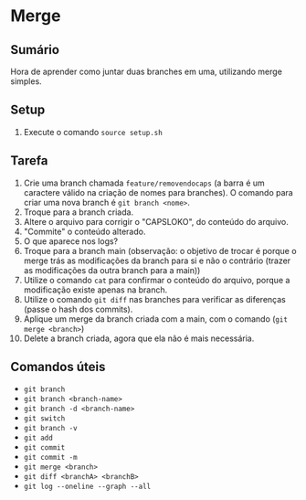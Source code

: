 # Merge

## Sumário

Hora de aprender como juntar duas branches em uma, utilizando merge simples.

## Setup

1. Execute o comando `source setup.sh`

## Tarefa

1. Crie uma branch chamada `feature/removendocaps` (a barra é um caractere
   válido na criação de nomes para branches). O comando para criar uma nova
   branch é `git branch <nome>`.
1. Troque para a branch criada. 
1. Altere o arquivo para corrigir o "CAPSLOKO", do conteúdo do arquivo.
1. "Commite" o conteúdo alterado.
1. O que aparece nos logs?
1. Troque para a branch main (observação: o objetivo de trocar é porque o merge
   trás as modificações da branch para si e não o contrário (trazer as
   modificações da outra branch para a main))
1. Utilize o comando `cat` para confirmar o conteúdo do arquivo, porque a
   modificação existe apenas na branch.
1. Utilize o comando `git diff` nas branches para verificar as diferenças (passe
   o hash dos commits).
1. Aplique um merge da branch criada com a main, com o comando (`git merge
   <branch>`)
1. Delete a branch criada, agora que ela não é mais necessária.

## Comandos úteis

- `git branch`
- `git branch <branch-name>`
- `git branch -d <branch-name>`
- `git switch`
- `git branch -v`
- `git add`
- `git commit`
- `git commit -m`
- `git merge <branch>`
- `git diff <branchA> <branchB>`
- `git log --oneline --graph --all`

